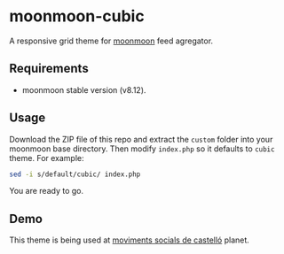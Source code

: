 # moonmoon-cubic
A responsive grid theme for [moonmoon](http://moonmoon.org) feed agregator.

Requirements
------------
* moonmoon stable version (v8.12).

Usage
----------
Download the ZIP file of this repo and extract the `custom` folder into your moonmoon base directory.
Then modify `index.php` so it defaults to `cubic` theme. For example:

```sh
sed -i s/default/cubic/ index.php
```

You are ready to go.

Demo
----------
This theme is being used at [moviments socials de castelló](http://castello.comparteix.net/blocs/) planet.
